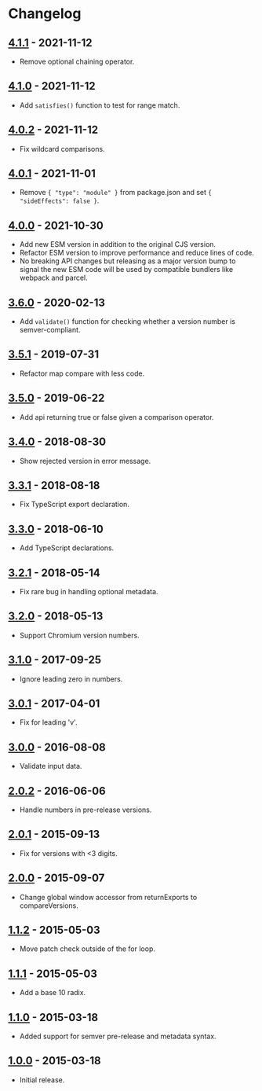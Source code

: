 # Changelog

## [4.1.1](https://github.com/omichelsen/compare-versions/releases/tag/v4.1.1) - 2021-11-12
- Remove optional chaining operator.

## [4.1.0](https://github.com/omichelsen/compare-versions/releases/tag/v4.1.0) - 2021-11-12
- Add `satisfies()` function to test for range match.

## [4.0.2](https://github.com/omichelsen/compare-versions/releases/tag/v4.0.2) - 2021-11-12
- Fix wildcard comparisons.

## [4.0.1](https://github.com/omichelsen/compare-versions/releases/tag/v4.0.1) - 2021-11-01
- Remove `{ "type": "module" }` from package.json and set `{ "sideEffects": false }`.

## [4.0.0](https://github.com/omichelsen/compare-versions/releases/tag/v4.0.0) - 2021-10-30
- Add new ESM version in addition to the original CJS version.
- Refactor ESM version to improve performance and reduce lines of code.
- No breaking API changes but releasing as a major version bump to signal the new ESM code will be used by compatible bundlers like webpack and parcel.

## [3.6.0](https://github.com/omichelsen/compare-versions/releases/tag/v3.6.0) - 2020-02-13
- Add `validate()` function for checking whether a version number is semver-compliant.

## [3.5.1](https://github.com/omichelsen/compare-versions/releases/tag/v3.5.1) - 2019-07-31
- Refactor map compare with less code.

## [3.5.0](https://github.com/omichelsen/compare-versions/releases/tag/v3.5.0) - 2019-06-22
- Add api returning true or false given a comparison operator.

## [3.4.0](https://github.com/omichelsen/compare-versions/releases/tag/v3.4.0) - 2018-08-30
- Show rejected version in error message.

## [3.3.1](https://github.com/omichelsen/compare-versions/releases/tag/v3.3.1) - 2018-08-18
- Fix TypeScript export declaration.

## [3.3.0](https://github.com/omichelsen/compare-versions/releases/tag/v3.3.0) - 2018-06-10
- Add TypeScript declarations.

## [3.2.1](https://github.com/omichelsen/compare-versions/releases/tag/v3.2.1) - 2018-05-14
- Fix rare bug in handling optional metadata.

## [3.2.0](https://github.com/omichelsen/compare-versions/releases/tag/v3.2.0) - 2018-05-13
- Support Chromium version numbers.

## [3.1.0](https://github.com/omichelsen/compare-versions/releases/tag/v3.1.0) - 2017-09-25
- Ignore leading zero in numbers.

## [3.0.1](https://github.com/omichelsen/compare-versions/releases/tag/v3.0.1) - 2017-04-01
- Fix for leading 'v'.

## [3.0.0](https://github.com/omichelsen/compare-versions/releases/tag/v3.0.0) - 2016-08-08
- Validate input data.

## [2.0.2](https://github.com/omichelsen/compare-versions/releases/tag/v2.0.2) - 2016-06-06
- Handle numbers in pre-release versions.

## [2.0.1](https://github.com/omichelsen/compare-versions/releases/tag/v2.0.1) - 2015-09-13
- Fix for versions with <3 digits.

## [2.0.0](https://github.com/omichelsen/compare-versions/releases/tag/v2.0.0) - 2015-09-07
- Change global window accessor from returnExports to compareVersions.

## [1.1.2](https://github.com/omichelsen/compare-versions/releases/tag/v1.1.2) - 2015-05-03
- Move patch check outside of the for loop.

## [1.1.1](https://github.com/omichelsen/compare-versions/releases/tag/v1.1.1) - 2015-05-03
- Add a base 10 radix.

## [1.1.0](https://github.com/omichelsen/compare-versions/releases/tag/v1.1.0) - 2015-03-18
- Added support for semver pre-release and metadata syntax.

## [1.0.0](https://github.com/omichelsen/compare-versions/releases/tag/v1.0.0) - 2015-03-18
- Initial release.
